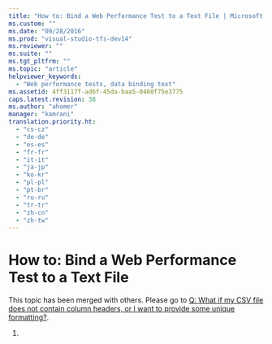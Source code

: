 ```yaml
---
title: "How to: Bind a Web Performance Test to a Text File | Microsoft Docs"
ms.custom: ""
ms.date: "09/28/2016"
ms.prod: "visual-studio-tfs-dev14"
ms.reviewer: ""
ms.suite: ""
ms.tgt_pltfrm: ""
ms.topic: "article"
helpviewer_keywords: 
  - "Web performance tests, data binding text"
ms.assetid: 4ff3117f-ad6f-45da-baa5-0460f75e3775
caps.latest.revision: 38
ms.author: "ahomer"
manager: "kamrani"
translation.priority.ht: 
  - "cs-cz"
  - "de-de"
  - "es-es"
  - "fr-fr"
  - "it-it"
  - "ja-jp"
  - "ko-kr"
  - "pl-pl"
  - "pt-br"
  - "ru-ru"
  - "tr-tr"
  - "zh-cn"
  - "zh-tw"
---
```

# How to: Bind a Web Performance Test to a Text File
This topic has been merged with others. Please go to [Q: What if my CSV file does not contain column headers, or I want to provide some unique formatting?](http://msdn.microsoft.com/en-us/bd0a82fd-cec0-4861-bc09-e1b0b2d258ef).  
  
1.
